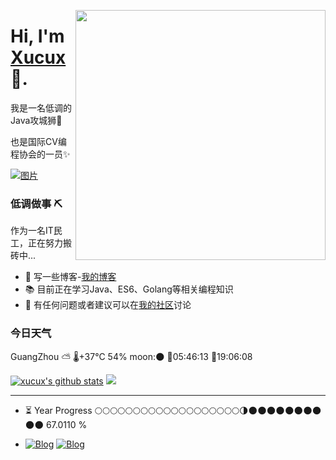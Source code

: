 <a href="https://xucux.github.io" target="_blank"><img align="right" width="400" src="https://cdn.jsdelivr.net/gh/xu-ux/static/img/blog/2021/cat.gif"></a>

# Hi, I'm [Xucux](https://xucux.github.io) 👋.

我是一名低调的Java攻城狮🦁

也是国际CV编程协会的一员✨

[![图片](https://mock.apifox.cn/m1/2137218-0-default/weather/test)](https://xucux.github.io)

### 低调做事 ⛏

作为一名IT民工，正在努力搬砖中...
- 🌱 写一些博客-[我的博客](https://xucux.github.io)
- 📚 目前正在学习Java、ES6、Golang等相关编程知识
- 💬 有任何问题或者建议可以在[我的社区](https://github.com/xucux/xucux/discussions)讨论


### 今日天气

<!--START_WEATHER-->
GuangZhou ⛅️ 
🌡+37°C 54% moon:🌑
🌄05:46:13 🌇19:06:08
<!--END_WEATHER-->

[![xucux's github stats](https://github-readme-stats.vercel.app/api?username=xucux&show_icons=true&icon_color=0366d6&text_color=24292e&bg_color=ffffff&hide_title=true)](https://github.com/xu-ux/blog-crawl-admin)
![](https://github-readme-stats.vercel.app/api/top-langs/?username=xucux&layout=compact)

---
<!--START_SECTION:progressBar-->

- ⏳ Year Progress  🌕🌕🌕🌕🌕🌕🌕🌕🌕🌕🌕🌕🌕🌕🌕🌕🌕🌕🌕🌗🌑🌑🌑🌑🌑🌑🌑🌑🌑🌑  67.0110 %

<!--END_SECTION:progressBar-->

- 
    [![Blog](https://img.shields.io/badge/Blog-博客园-blue?logo=Blogger&logoColor=white)](https://www.cnblogs.com/xu-ux/)
    [![Blog](https://img.shields.io/badge/Blog-CSDN-red?logo=Blogger&logoColor=red)](https://blog.csdn.net/qq_35341203)



<!--
**xucux/xucux** is a ✨ _special_ ✨ repository because its `README.md` (this file) appears on your GitHub profile.

Here are some ideas to get you started:
- 🔭 I’m currently working on a Java project
- 🌱 I’m currently learning golang and javascipt ES6
- 🔭 I’m currently working on ...
- 🌱 I’m currently learning ...
- 👯 I’m looking to collaborate on ...
- 🤔 I’m looking for help with ...
- 💬 Ask me about ...
- 📫 How to reach me: ...
- 😄 Pronouns: ...
- ⚡ Fun fact: ...
-->
